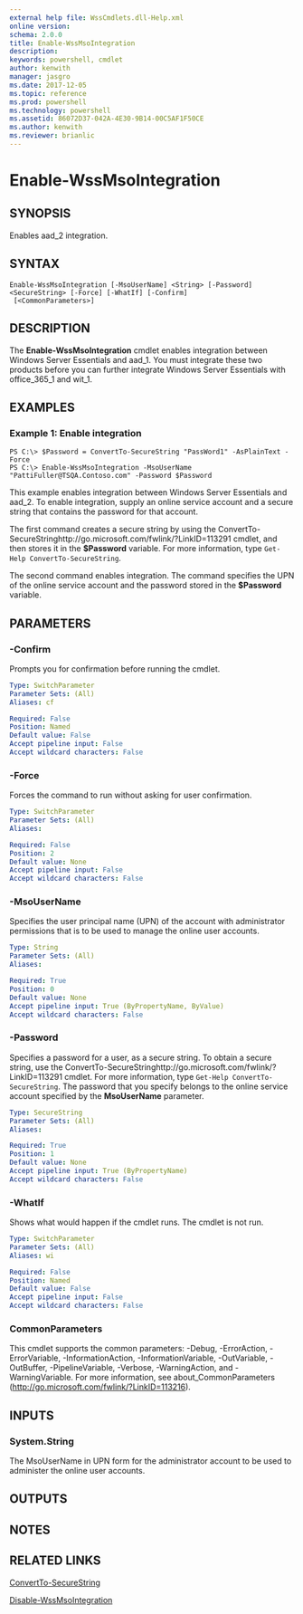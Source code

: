 ```yaml
---
external help file: WssCmdlets.dll-Help.xml
online version: 
schema: 2.0.0
title: Enable-WssMsoIntegration
description: 
keywords: powershell, cmdlet
author: kenwith
manager: jasgro
ms.date: 2017-12-05
ms.topic: reference
ms.prod: powershell
ms.technology: powershell
ms.assetid: 86072D37-042A-4E30-9B14-00C5AF1F50CE
ms.author: kenwith
ms.reviewer: brianlic
---
```


# Enable-WssMsoIntegration

## SYNOPSIS
Enables aad_2 integration.

## SYNTAX

```
Enable-WssMsoIntegration [-MsoUserName] <String> [-Password] <SecureString> [-Force] [-WhatIf] [-Confirm]
 [<CommonParameters>]
```

## DESCRIPTION
The **Enable-WssMsoIntegration** cmdlet enables integration between Windows Server Essentials and aad_1.
You must integrate these two products before you can further integrate Windows Server Essentials with office_365_1 and wit_1.

## EXAMPLES

### Example 1: Enable integration
```
PS C:\> $Password = ConvertTo-SecureString "PassWord1" -AsPlainText -Force 
PS C:\> Enable-WssMsoIntegration -MsoUserName "PattiFuller@TSQA.Contoso.com" -Password $Password
```

This example enables integration between Windows Server Essentials and aad_2.
To enable integration, supply an online service account and a secure string that contains the password for that account.

The first command creates a secure string by using the ConvertTo-SecureStringhttp://go.microsoft.com/fwlink/?LinkID=113291 cmdlet, and then stores it in the **$Password** variable.
For more information, type `Get-Help ConvertTo-SecureString`.

The second command enables integration.
The command specifies the UPN of the online service account and the password stored in the **$Password** variable.

## PARAMETERS

### -Confirm
Prompts you for confirmation before running the cmdlet.

```yaml
Type: SwitchParameter
Parameter Sets: (All)
Aliases: cf

Required: False
Position: Named
Default value: False
Accept pipeline input: False
Accept wildcard characters: False
```

### -Force
Forces the command to run without asking for user confirmation.

```yaml
Type: SwitchParameter
Parameter Sets: (All)
Aliases: 

Required: False
Position: 2
Default value: None
Accept pipeline input: False
Accept wildcard characters: False
```

### -MsoUserName
Specifies the user principal name (UPN) of the account with administrator permissions that is to be used to manage the online user accounts.

```yaml
Type: String
Parameter Sets: (All)
Aliases: 

Required: True
Position: 0
Default value: None
Accept pipeline input: True (ByPropertyName, ByValue)
Accept wildcard characters: False
```

### -Password
Specifies a password for a user, as a secure string.
To obtain a secure string, use the ConvertTo-SecureStringhttp://go.microsoft.com/fwlink/?LinkID=113291 cmdlet.
For more information, type `Get-Help ConvertTo-SecureString`.
The password that you specify belongs to the online service account specified by the **MsoUserName** parameter.

```yaml
Type: SecureString
Parameter Sets: (All)
Aliases: 

Required: True
Position: 1
Default value: None
Accept pipeline input: True (ByPropertyName)
Accept wildcard characters: False
```

### -WhatIf
Shows what would happen if the cmdlet runs.
The cmdlet is not run.

```yaml
Type: SwitchParameter
Parameter Sets: (All)
Aliases: wi

Required: False
Position: Named
Default value: False
Accept pipeline input: False
Accept wildcard characters: False
```

### CommonParameters
This cmdlet supports the common parameters: -Debug, -ErrorAction, -ErrorVariable, -InformationAction, -InformationVariable, -OutVariable, -OutBuffer, -PipelineVariable, -Verbose, -WarningAction, and -WarningVariable. For more information, see about_CommonParameters (http://go.microsoft.com/fwlink/?LinkID=113216).

## INPUTS

### System.String
The MsoUserName in UPN form for the administrator account to be used to administer the online user accounts.

## OUTPUTS

## NOTES

## RELATED LINKS

[ConvertTo-SecureString](http://go.microsoft.com/fwlink/?LinkID=113291)

[Disable-WssMsoIntegration](./Disable-WssMsoIntegration.md)
